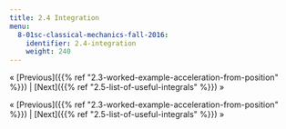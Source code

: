 ```yaml
---
title: 2.4 Integration
menu:
  8-01sc-classical-mechanics-fall-2016:
    identifier: 2.4-integration
    weight: 240
---
```

« [Previous]({{% ref "2.3-worked-example-acceleration-from-position" %}}) | [Next]({{% ref "2.5-list-of-useful-integrals" %}}) »

« [Previous]({{% ref "2.3-worked-example-acceleration-from-position" %}}) | [Next]({{% ref "2.5-list-of-useful-integrals" %}}) »